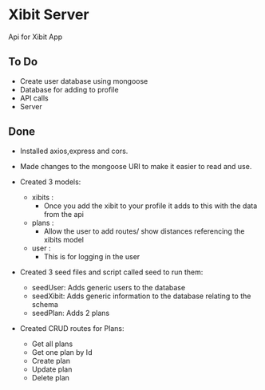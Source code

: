 # Xibit Server

Api for Xibit App

## To Do

- Create user database using mongoose
- Database for adding to profile
- API calls
- Server

## Done

- Installed axios,express and cors.
- Made changes to the mongoose URI to make it easier to read and use.

- Created 3 models:

  - xibits :
    - Once you add the xibit to your profile it adds to this with the data from the api
  - plans :
    - Allow the user to add routes/ show distances referencing the xibits model
  - user :
    - This is for logging in the user

- Created 3 seed files and script called seed to run them:

  - seedUser: Adds generic users to the database
  - seedXibit: Adds generic information to the database relating to the schema
  - seedPlan: Adds 2 plans

- Created CRUD routes for Plans:
  - Get all plans
  - Get one plan by Id
  - Create plan
  - Update plan
  - Delete plan
